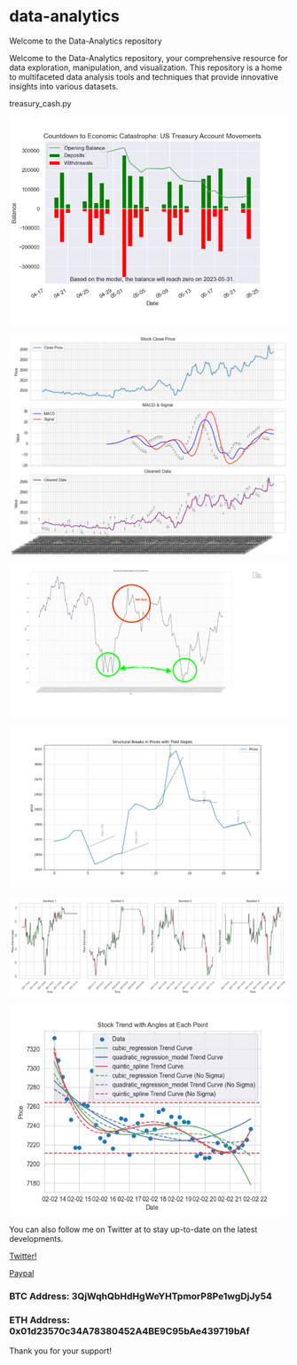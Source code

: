 # data-analytics
Welcome to the Data-Analytics repository

Welcome to the Data-Analytics repository, your comprehensive resource for data exploration, manipulation, and visualization. This repository is a home to multifaceted data analysis tools and techniques that provide innovative insights into various datasets.

treasury_cash.py

![treasury_cash.py](Figure_1.png)


![trade_analysis.py](Figure_2.png)

![trade_analysis.py](Figure_4.png)

![trade_analysis.py](Figure_5.png)

![trade_analysis.py](Figure_6.png)

![trade_analysis.py](Figure_8.png)

You can also follow me on Twitter at to stay up-to-date on the latest developments.

[Twitter!]( https://twitter.com/James12396379)

[Paypal](https://www.paypal.com/cgi-bin/webscr?cmd=_s-xclick&hosted_button_id=EV8XUGXX76UXQ&source=url)

### BTC Address: 3QjWqhQbHdHgWeYHTpmorP8Pe1wgDjJy54

### ETH Address: 0x01d23570c34A78380452A4BE9C95bAe439719bAf

Thank you for your support!
